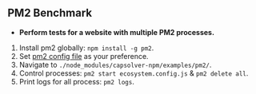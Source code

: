 PM2 Benchmark
-

- **Perform tests for a website with multiple PM2 processes.**

1. Install pm2 globally:  `npm install -g pm2`.
2. Set [pm2 config file](https://github.com/0qwertyy/capsolver-npm/blob/master/examples/pm2/ecosystem.config.js) as your preference.
3. Navigate to `./node_modules/capsolver-npm/examples/pm2/`.
4. Control processes: `pm2 start ecosystem.config.js` & `pm2 delete all`.
5. Print logs for all process: `pm2 logs`.
